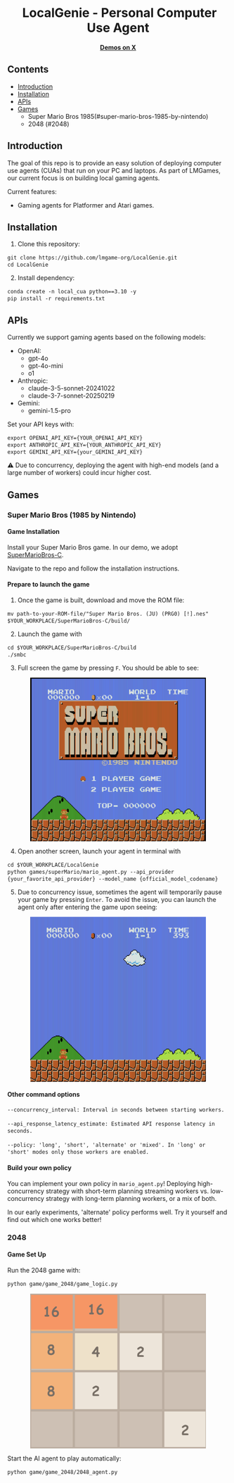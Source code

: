 <div align="center"><h1>&nbsp;LocalGenie - Personal Computer Use Agent</h1></div>

<p align="center">
<a href="https://x.com/largemodelgame"><b>Demos on X</b></a>
</p>

## Contents
- [Introduction](#introduction)
- [Installation](#installation)
- [APIs](#apis)
- [Games](#games)
  - Super Mario Bros 1985(#super-mario-bros-1985-by-nintendo)
  - 2048 (#2048)

## Introduction

The goal of this repo is to provide an easy solution of deploying computer use agents (CUAs) that run on your PC and laptops. As part of LMGames, our current focus is on building local gaming agents.

Current features:

- Gaming agents for Platformer and Atari games.

## Installation

1. Clone this repository:
```
git clone https://github.com/lmgame-org/LocalGenie.git
cd LocalGenie
```
2. Install dependency:
```
conda create -n local_cua python==3.10 -y
pip install -r requirements.txt
```

## APIs

Currently we support gaming agents based on the following models:

- OpenAI:
  - gpt-4o
  - gpt-4o-mini
  - o1
- Anthropic:
  - claude-3-5-sonnet-20241022
  - claude-3-7-sonnet-20250219
- Gemini:
  - gemini-1.5-pro

Set your API keys with:

```
export OPENAI_API_KEY={YOUR_OPENAI_API_KEY}
export ANTHROPIC_API_KEY={YOUR_ANTHROPIC_API_KEY}
export GEMINI_API_KEY={your_GEMINI_API_KEY}
```

⚠️ Due to concurrency, deploying the agent with high-end models (and a large number of workers) could incur higher cost.

## Games

### Super Mario Bros (1985 by Nintendo)

#### Game Installation

Install your Super Mario Bros game. In our demo, we adopt [SuperMarioBros-C](https://github.com/MitchellSternke/SuperMarioBros-C).

Navigate to the repo and follow the installation instructions.

#### Prepare to launch the game

1. Once the game is built, download and move the ROM file:
```
mv path-to-your-ROM-file/"Super Mario Bros. (JU) (PRG0) [!].nes" $YOUR_WORKPLACE/SuperMarioBros-C/build/
```

2. Launch the game with
```
cd $YOUR_WORKPLACE/SuperMarioBros-C/build
./smbc
```

3. Full screen the game by pressing `F`. You should be able to see:

<p align="center">
<img src="assets/super_mario_bros/home.png" alt="super_mario" width="400" align="center">
</p>

4. Open another screen, launch your agent in terminal with
```
cd $YOUR_WORKPLACE/LocalGenie
python games/superMario/mario_agent.py --api_provider {your_favorite_api_provider} --model_name {official_model_codename}
```

5. Due to concurrency issue, sometimes the agent will temporarily pause your game by pressing `Enter`. To avoid the issue, you can launch the agent only after entering the game upon seeing:

<p align="center">
<img src="assets/super_mario_bros/level_1.png" alt="super_mario_level_1" width="400" align="center">
</p>

#### Other command options
```
--concurrency_interval: Interval in seconds between starting workers.

--api_response_latency_estimate: Estimated API response latency in seconds.

--policy: 'long', 'short', 'alternate' or 'mixed'. In 'long' or 'short' modes only those workers are enabled.
```

#### Build your own policy


You can implement your own policy in `mario_agent.py`! Deploying high-concurrency strategy with short-term planning streaming workers vs. low-concurrency strategy with long-term planning workers, or a mix of both.

In our early experiments, 'alternate' policy performs well. Try it yourself and find out which one works better!

### 2048

#### Game Set Up

Run the 2048 game with:  
```sh
python game/game_2048/game_logic.py
```
<p align="center">
<img src="assets/2048/2048_sample.png" alt="2048" width="400" align="center">
</p>
Start the AI agent to play automatically:

```sh
python game/game_2048/2048_agent.py
```

